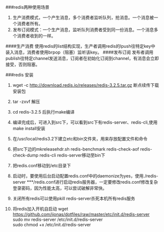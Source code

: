 ###redis两种使用场景  
1. 生产消费模式，一个产生消息，多个消费者监听队列，抢消息。一个消息被一个消费者所有。
2. 发布订阅模式：一个生产消息，监听队列消费者受到同一份消息。一个消息多个消费者收到的一样。

####生产消费
 使用redis的list结构实现，生产者调用redis的lpush往特定key中装入消息，消费者使用brpop（阻塞）监听该key。
####发布订阅
发布者调用publish往特定channel发送消息，订阅者在初始化订阅到channel，有消息会立即接受，否则阻塞。

###redis 安装
1. wget -c http://download.redis.io/releases/redis-3.2.5.tar.gz 断点续传下载安装包
2. tar -zxvf 解压
3. cd redis-3.2.5 后执行make编译
4. 编译完成后，可进入到src下，可以看到src下有redis-server、redis-cli,使用make install安装
5. 在/usr/local/redis3.2下建立etc和bin文件夹，用来存放配置文件和命令
6. 把src下边的mkreleasehdr.sh redis-benchmark redis-check-aof redis-check-dump redis-cli redis-server移动至bin下
7. 把redis.conf移动到/etc目录下
8. 启动时，要使用后台启动配置redis.conf中的daemonize为yes，使用./redis-server ***/redis.conf进行启动redis服务器，一定要修改redis.conf修改复杂登录密码，因为性能太高，可以尝试破解非常快。
9. 关闭所有redis可以使用pkill redis-server杀死本机所有redis服务

10. 将redis加入开机自启动 wget https://github.com/ijonas/dotfiles/raw/master/etc/init.d/redis-server  
    sudo mv redis-server /etc/init.d/redis-server  
    sudo chmod +x /etc/init.d/redis-server  
